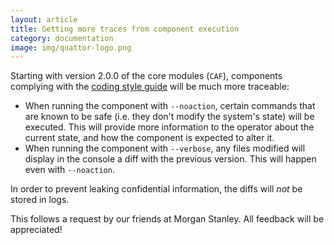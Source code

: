 ```yaml
---
layout: article
title: Getting more traces from component execution
category: documentation
image: img/quattor-logo.png
---
```


Starting with version 2.0.0 of the core modules (`CAF`), components
complying with the
[coding style guide](/development/coding_style.html)
will be much more traceable:

* When running the component with `--noaction`, certain commands that
  are known to be safe (i.e. they don't modify the system's state)
  will be executed. This will provide more information to the operator
  about the current state, and how the component is expected to alter
  it.
* When running the component with `--verbose`, any files modified will
  display in the console a diff with the previous version. This will
  happen even with `--noaction`.

In order to prevent leaking confidential information, the diffs will
*not* be stored in logs.

This follows a request by our friends at Morgan Stanley. All feedback
will be appreciated!
